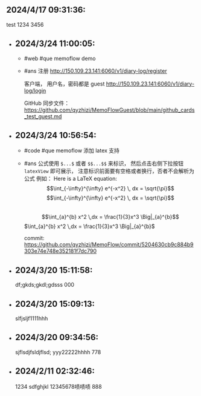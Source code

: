 ## 2024/4/17 09:31:36:
  test
  1234 3456
- ## 2024/3/24 11:00:05:
	- #web
	  #que memoflow demo
	- #ans
	  注册
	  http://150.109.23.141:6060/v1/diary-log/register
	  
	  客户端， 用户名，密码都是 guest
	  http://150.109.23.141:6060/v1/diary-log/login
	  
	  GitHub 同步文件：
	  https://github.com/qyzhizi/MemoFlowGuest/blob/main/github_cards_test_guest.md
- ## 2024/3/24 10:56:54:
	- #code
	  #que memoflow 添加 latex 支持
	- #ans
	   公式使用 `$...$` 或者 `$$...$$` 来标识， 然后点击右侧下拉按钮 `latexView` 即可展示， 注意标识前面要有空格或者换行，否者不会解析为公式
	  例如：
	  Here is a LaTeX equation: $$\int_{-\infty}^{\infty} e^{-x^2} \, dx = \sqrt{\pi}$$
	  $$\int_{-\infty}^{\infty} e^{-x^2} \, dx = \sqrt{\pi}$$  
	  $$\int_{a}^{b} x^2 \,dx = \frac{1}{3}x^3 \Big|_{a}^{b}$$
	  $\int_{a}^{b} x^2 \,dx = \frac{1}{3}x^3 \Big|_{a}^{b}$
	  
	  commit:
	  https://github.com/qyzhizi/MemoFlow/commit/5204630cb9c884b9303e74e748e352181f7dc790
- ## 2024/3/20 15:11:58:
  df;gkds;gkdl;gdsss
  000
- ## 2024/3/20 15:09:13:
  slfjsljf1111hhh
- ## 2024/3/20 09:34:56:
  sjflsdjfsldjflsd;
  yyy22222hhhh
  778
- ## 2024/2/11 02:32:46:
  1234
  sdfghjkl
  12345678啧啧啧
  888